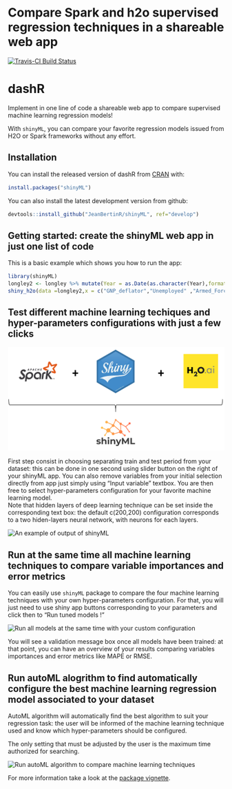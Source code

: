 Compare Spark and h2o supervised regression techniques in a shareable
web app
================

[![Travis-CI Build
Status](https://travis-ci.org/JeanBertinR/shinyML.svg?branch=master)](https://travis-ci.org/JeanBertinR/shinyML)

# dashR

Implement in one line of code a shareable web app to compare supervised
machine learning regression models\!

With `shinyML`, you can compare your favorite regression models issued
from H2O or Spark frameworks without any effort.

## Installation

You can install the released version of dashR from
[CRAN](https://CRAN.R-project.org) with:

``` r
install.packages("shinyML")
```

You can also install the latest development version from github:

``` r
devtools::install_github("JeanBertinR/shinyML", ref="develop")
```

## Getting started: create the shinyML web app in just one list of code

This is a basic example which shows you how to run the app:

``` r
library(shinyML)
longley2 <- longley %>% mutate(Year = as.Date(as.character(Year),format = "%Y"))
shiny_h2o(data =longley2,x = c("GNP_deflator","Unemployed" ,"Armed_Forces","Employed"),y = "GNP",date_column = "Year",share_app = TRUE,port = 3951)
```

## Test different machine learning techiques and hyper-parameters configurations with just a few clicks

![Introduction of shinyML](vignettes/shinyML.png)

First step consist in choosing separating train and test period from
your dataset: this can be done in one second using slider button on the
right of your shinyML app. You can also remove variables from your
initial selection directly from app just simply using “Input variable”
textbox. You are then free to select hyper-parameters configuration for
your favorite machine learning model.  
Note that hidden layers of deep learning technique can be set inside the
corresponding text box: the default c(200,200) configuration corresponds
to a two hiden-layers neural network, with neurons for each layers.

![An example of output of
shinyML](vignettes/one_model.gif)

## Run at the same time all machine learning techniques to compare variable importances and error metrics

You can easily use `shinyML` package to compare the four machine
learning techniques with your own hyper-parameters configuration. For
that, you will just need to use shiny app buttons corresponding to your
parameters and click then to “Run tuned models \!”

![Run all models at the same time with your custom
configuration](vignettes/all_models.gif)

You will see a validation message box once all models have been trained:
at that point, you can have an overview of your results comparing
variables importances and error metrics like MAPE or
RMSE.

## Run autoML alogrithm to find automatically configure the best machine learning regression model associated to your dataset

AutoML algorithm will automatically find the best algorithm to suit your
regression task: the user will be informed of the machine learning
technique used and know which hyper-parameters should be configured.

The only setting that must be adjusted by the user is the maximum time
authorized for searching.

![Run autoML algorithm to compare machine learning
techniques](vignettes/auto_ML.gif)

For more information take a look at the [package
vignette](https://cran.r-project.org/web/packages/shinyML/vignettes/vignettes.Rmd).
